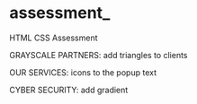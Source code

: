 # assessment_
HTML CSS Assessment


GRAYSCALE PARTNERS:
add triangles to clients


OUR SERVICES:
icons to the popup text

CYBER SECURITY:
add gradient 

